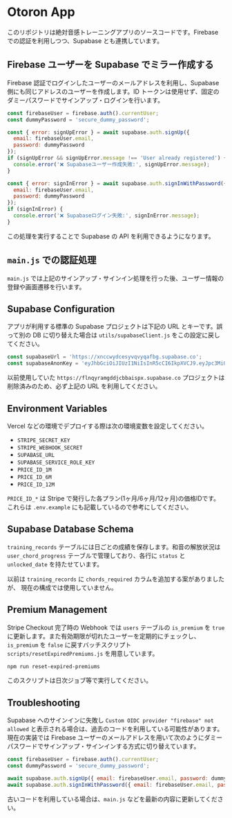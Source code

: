 # Otoron App

このリポジトリは絶対音感トレーニングアプリのソースコードです。Firebase での認証を利用しつつ、Supabase とも連携しています。

## Firebase ユーザーを Supabase でミラー作成する

Firebase 認証でログインしたユーザーのメールアドレスを利用し、Supabase 側にも同じアドレスのユーザーを作成します。ID トークンは使用せず、固定のダミーパスワードでサインアップ・ログインを行います。

```javascript
const firebaseUser = firebase.auth().currentUser;
const dummyPassword = 'secure_dummy_password';

const { error: signUpError } = await supabase.auth.signUp({
  email: firebaseUser.email,
  password: dummyPassword
});
if (signUpError && signUpError.message !== 'User already registered') {
  console.error('❌ Supabaseユーザー作成失敗:', signUpError.message);
}

const { error: signInError } = await supabase.auth.signInWithPassword({
  email: firebaseUser.email,
  password: dummyPassword
});
if (signInError) {
  console.error('❌ Supabaseログイン失敗:', signInError.message);
}
```

この処理を実行することで Supabase の API を利用できるようになります。

## `main.js` での認証処理

`main.js` では上記のサインアップ・サインイン処理を行った後、ユーザー情報の登録や画面遷移を行います。

## Supabase Configuration

アプリが利用する標準の Supabase プロジェクトは下記の URL とキーです。誤って別の DB に切り替えた場合は `utils/supabaseClient.js` をこの設定に戻してください。

```javascript
const supabaseUrl = 'https://xnccwydcesyvqvyqafbg.supabase.co';
const supabaseAnonKey = 'eyJhbGciOiJIUzI1NiIsInR5cCI6IkpXVCJ9.eyJpc3MiOiJzdXBhYmFzZSIsInJlZiI6InhuY2N3eWRjZXN5dnF2eXFhZmJnIiwicm9sZSI6ImFub24iLCJpYXQiOjE3NDY4MDExMTEsImV4cCI6MjA2MjM3NzExMX0.84ELOFGZFJaBNaiHM4roAVmw4o4JMEj4mHnxox1k7Gs';
```

以前使用していた `https://flnqyramgddjcbbaispx.supabase.co` プロジェクトは削除済みのため、必ず上記の URL を利用してください。


## Environment Variables

Vercel などの環境でデプロイする際は次の環境変数を設定してください。

- `STRIPE_SECRET_KEY`
- `STRIPE_WEBHOOK_SECRET`
- `SUPABASE_URL`
- `SUPABASE_SERVICE_ROLE_KEY`
- `PRICE_ID_1M`
- `PRICE_ID_6M`
- `PRICE_ID_12M`

`PRICE_ID_*` は Stripe で発行した各プラン(1ヶ月/6ヶ月/12ヶ月)の価格IDです。
これらは `.env.example` にも記載しているので参考にしてください。

## Supabase Database Schema

`training_records` テーブルには日ごとの成績を保存します。和音の解放状況は
`user_chord_progress` テーブルで管理しており、各行に `status` と `unlocked_date`
を持たせています。

以前は `training_records` に `chords_required` カラムを追加する案がありましたが、
現在の構成では使用していません。

## Premium Management

Stripe Checkout 完了時の Webhook では `users` テーブルの `is_premium` を `true`
に更新します。また有効期限が切れたユーザーを定期的にチェックし、
`is_premium` を `false` に戻すバッチスクリプト
`scripts/resetExpiredPremiums.js` を用意しています。

```bash
npm run reset-expired-premiums
```

このスクリプトは日次ジョブ等で実行してください。

## Troubleshooting

Supabase へのサインインに失敗し `Custom OIDC provider "firebase" not allowed` と表示される場合は、過去のコードを利用している可能性があります。現在の実装では Firebase ユーザーのメールアドレスを用いて次のようにダミーパスワードでサインアップ・サインインする方式に切り替えています。

```javascript
const firebaseUser = firebase.auth().currentUser;
const dummyPassword = 'secure_dummy_password';

await supabase.auth.signUp({ email: firebaseUser.email, password: dummyPassword });
await supabase.auth.signInWithPassword({ email: firebaseUser.email, password: dummyPassword });
```

古いコードを利用している場合は、`main.js` などを最新の内容に更新してください。

